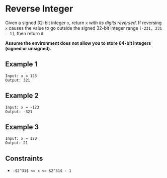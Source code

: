 # Reverse Integer

Given a signed 32-bit integer `x`, return `x` _with its digits reversed_.
If reversing `x` causes the value to go outside the signed
32-bit integer range `[-231, 231 - 1]`, then return `0`.

**Assume the environment does not allow you to store
64-bit integers (signed or unsigned).**

## Example 1

    Input: x = 123
    Output: 321

## Example 2

    Input: x = -123
    Output: -321

## Example 3

    Input: x = 120
    Output: 21

## Constraints

- `-$2^31$ <= x <= $2^31$ - 1`
